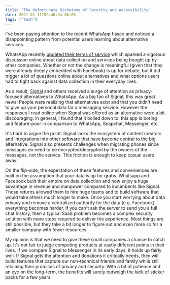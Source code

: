 ```yaml
---
title: "The Unfortunate Dichotomy of Security and Accessibility"
date: 2021-01-11T09:40:34-06:00
tags: ["tech"]
---
```


I've been paying attention to the recent WhatsApp fiasco and noticed a disappointing pattern from potential users learning about alternative services.


WhatsApp recently [updated their terms of service](https://9to5mac.com/2021/01/06/whatsapp-share-your-data-with-facebook/) which sparked a vigorous discussion online about data collection and services being bought up by other companies. Whether or not the change is meaningful (given that they were already deeply embedded with Facebook) is up for debate, but it did trigger a lot of questions online about alternatives and what options users had to fight back against data collection in their everyday lives.

As a result, [Signal](https://signal.org/) and others received a surge of attention as privacy-focused alternatives to WhatsApp. As a big fan of Signal, this was great news! People were realizing that alternatives exist and that you didn't need to give up your personal data for a messaging service. However the responses I read online when Signal was offered as an alternative were a bit discouraging. In general, I found that it boiled down to: this app is boring and feature-poor in comparison to WhatsApp, Snapchat, Messenger, etc.

It's hard to argue the point: Signal lacks the ecosystem of content creators and integrations into other software that have become central to the big alternative. Signal also presents challenges when migrating phones since messages do need to be encrypted/decrypted by the owners of the messages, not the service. This friction is enough to keep casual users away.

On the flip-side, the expectation of these features and conveniences are built on the assumption that your data is up for grabs. Whatsapp and Facebook built their empire on data collection and now enjoy a huge advantage in revenue and manpower compared to incumbents like Signal. Those returns allowed them to hire huge teams and to build software that would take others much longer to make. Once you start worrying about data privacy and remove a centralized authority for the data (e.g. Facebook), everything becomes harder. If you can't ask the server to send you a full chat history, then a typical SaaS problem becomes a complex security solution with more steps required to deliver the experience. Most things are still possible, but they take a bit longer to figure out and even more so for a smaller company with fewer resources.

My opinion is that we need to give these small companies a chance to catch up. It's not fair to judge competing products at vastly different points in their lives. If we compare Signal to Messenger in its early days, it holds up fairly well. If Signal gets the attention and donations it critically needs, they will build features that capture our non-technical friends and family while still retaining their promises of privacy and security. With a bit of patience and an eye on the long-term, the benefits will surely outweigh the lack of sticker packs for a few years.
